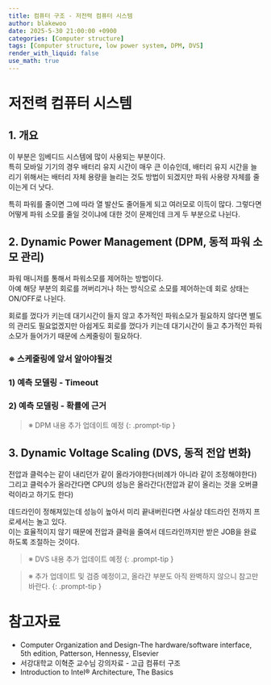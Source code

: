 ```yaml
---
title: 컴퓨터 구조 - 저전력 컴퓨터 시스템
author: blakewoo
date: 2025-5-30 21:00:00 +0900
categories: [Computer structure]
tags: [Computer structure, low power system, DPM, DVS] 
render_with_liquid: false
use_math: true
---
```


# 저전력 컴퓨터 시스템
## 1. 개요
이 부분은 임베디드 시스템에 많이 사용되는 부분이다.   
특히 모바일 기기의 경우 배터리 유지 시간이 매우 큰 이슈인데, 배터리 유지 시간을 늘리기 위해서는
배터리 자체 용량을 늘리는 것도 방법이 되겠지만 파워 사용량 자체를 줄이는게 더 낫다.

특히 파워를 줄이면 그에 따라 열 발산도 줄어들게 되고 여러모로 이득이 많다.
그렇다면 어떻게 파워 소모를 줄일 것이냐에 대한 것이 문제인데 크게 두 부분으로 나뉜다.

## 2. Dynamic Power Management (DPM, 동적 파워 소모 관리)
파워 매니저를 통해서 파워소모를 제어하는 방법이다.   
아예 해당 부분의 회로를 꺼버리거나 하는 방식으로 소모를 제어하는데 회로 상태는 ON/OFF로 나뉜다.

회로를 껐다가 키는데 대기시간이 들지 않고 추가적인 파워소모가 필요하지 않다면 별도의 관리도 필요없겠지만
아쉽게도 회로를 껐다가 키는데 대기시간이 들고 추가적인 파워소모가 들어가기 때문에 스케줄링이 필요하다.

### ※ 스케줄링에 앞서 알아야될것
### 1) 예측 모델링 - Timeout
### 2) 예측 모델링 - 확률에 근거
> ※ DPM 내용 추가 업데이트 예정
{: .prompt-tip }


## 3. Dynamic Voltage Scaling (DVS, 동적 전압 변화)
전압과 클럭수는 같이 내리던가 같이 올라가야한다(비례가 아니라 같이 조정해야한다)   
그리고 클럭수가 올라간다면 CPU의 성능은 올라간다(전압과 같이 올리는 것을 오버클럭이라고 하기도 한다)

데드라인이 정해져있는데 성능이 높아서 미리 끝내버린다면 사실상 데드라인 전까지 프로세서는 놀고 있다.   
이는 효율적이지 않기 때문에 전압과 클럭을 줄여서 데드라인까지만 받은 JOB을 완료하도록 조절하는 것이다. 

> ※ DVS 내용 추가 업데이트 예정
{: .prompt-tip }




> ※ 추가 업데이트 및 검증 예정이고, 올라간 부분도 아직 완벽하지 않으니 참고만 바란다.
{: .prompt-tip }


# 참고자료
- Computer Organization and Design-The hardware/software interface, 5th edition, Patterson, Hennessy, Elsevier
- 서강대학교 이혁준 교수님 강의자료 - 고급 컴퓨터 구조
- Introduction to Intel® Architecture, The Basics
